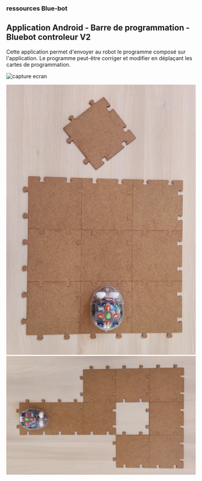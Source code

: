 ### ressources Blue-bot

## Application Android - Barre de programmation - Bluebot controleur V2

Cette application permet d'envoyer au robot le programme composé sur l'application.
Le programme peut-être corriger et modifier en déplaçant les cartes de programmation.

![capture ecran](/blue-bot/img/BlueBot_controleur_V2.png|width=10)


![parcours 1](/blue-bot/img/Bluebot_Dalles1.jpg)
![parcours 2](/blue-bot/img/Bluebot_Dalles2.jpg)





